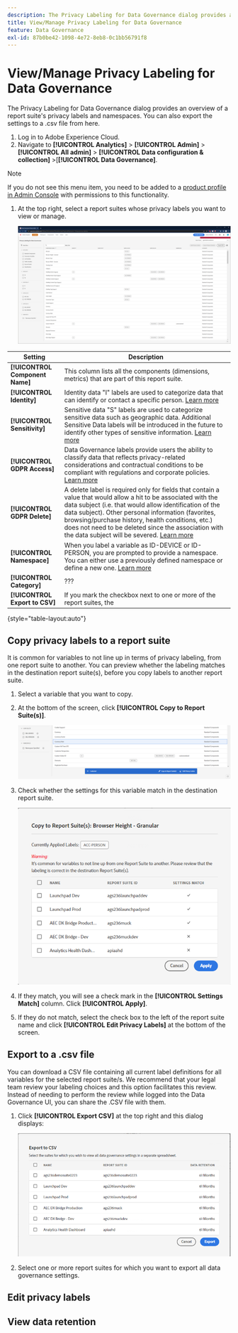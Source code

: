```yaml
---
description: The Privacy Labeling for Data Governance dialog provides an overview of a report suite's privacy labels and namespaces. You can also export the settings to a .csv file from here.
title: View/Manage Privacy Labeling for Data Governance
feature: Data Governance
exl-id: 87b0be42-1098-4e72-8eb8-0c1bb56791f8
---
```

# View/Manage Privacy Labeling for Data Governance

The Privacy Labeling for Data Governance dialog provides an overview of a report suite's privacy labels and namespaces. You can also export the settings to a .csv file from here.

1. Log in to Adobe Experience Cloud.
1. Navigate to  **[!UICONTROL Analytics]** > **[!UICONTROL Admin]** > **[!UICONTROL All admin]** > **[!UICONTROL Data configuration & collection]** >[**[!UICONTROL Data Governance]**.

>[!NOTE]
>
>If you do not see this menu item, you need to be added to a [product profile in Admin Console](https://experienceleague.adobe.com/docs/analytics/admin/admin-console/permissions/product-profile.html) with permissions to this functionality.

1. At the top right, select a report suites whose privacy labels you want to view or manage.

   ![](assets/privacy_labeling.png)

| Setting | Description |
| --- | --- |
| **[!UICONTROL Component Name]** | This column lists all the components (dimensions, metrics) that are part of this report suite. |
| **[!UICONTROL Identity]** | Identity data "I" labels are used to categorize data that can identify or contact a specific person. [Learn more](https://experienceleague.adobe.com/docs/analytics/admin/data-governance/gdpr-labels.html?lang=en#identity-data-labels)|
| **[!UICONTROL Sensitivity]** | Sensitive data "S" labels are used to categorize sensitive data such as geographic data. Additional Sensitive Data labels will be introduced in the future to identify other types of sensitive information. [Learn more](https://experienceleague.adobe.com/docs/analytics/admin/data-governance/gdpr-labels.html?lang=en#sensitive-data-labels) |
| **[!UICONTROL GDPR Access]**| Data Governance labels provide users the ability to classify data that reflects privacy-related considerations and contractual conditions to be compliant with regulations and corporate policies. [Learn more](https://experienceleague.adobe.com/docs/analytics/admin/data-governance/gdpr-labels.html?lang=en#data-privacy-access-labels) |
| **[!UICONTROL GDPR Delete]** | A delete label is required only for fields that contain a value that would allow a hit to be associated with the data subject (i.e. that would allow identification of the data subject). Other personal information (favorites, browsing/purchase history, health conditions, etc.) does not need to be deleted since the association with the data subject will be severed. [Learn more](https://experienceleague.adobe.com/docs/analytics/admin/data-governance/gdpr-labels.html?lang=en#data-privacy-delete-labels) |
| **[!UICONTROL Namespace]** | When you label a variable as ID-DEVICE or ID-PERSON, you are prompted to provide a namespace. You can either use a previously defined namespace or define a new one. [Learn more](https://experienceleague.adobe.com/docs/analytics/admin/data-governance/gdpr-labels.html?lang=en#section_F0A47AF8DA384A26BD56032D0ABFD2D7)  |
| **[!UICONTROL Category]** | ??? |
| **[!UICONTROL Export to CSV]** | If you mark the checkbox next to one or more of the report suites, the  |

{style="table-layout:auto"}

## Copy privacy labels to a report suite

It is common for variables to not line up in terms of privacy labeling, from one report suite to another. You can preview whether the labeling matches in the destination report suite(s), before you copy labels to another report suite.

1. Select a variable that you want to copy.

1. At the bottom of the screen, click **[!UICONTROL Copy to Report Suite(s)]**.

   ![](assets/copy_to_reportsuite.png)

1. Check whether the settings for this variable match in the destination report suite.

   ![](assets/copy_to_rs.png)

1. If they match, you will see a check mark in the **[!UICONTROL Settings Match]** column. Click **[!UICONTROL Apply]**.

1. If they do not match, select the check box to the left of the report suite name and click **[!UICONTROL Edit Privacy Labels]** at the bottom of the screen.

## Export to a .csv file

You can download a CSV file containing all current label definitions for all variables for the selected report suite/s. We recommend that your legal team review your labeling choices and this option facilitates this review. Instead of needing to perform the review while logged into the Data Governance UI, you can share the .CSV file with them. 

1. Click **[!UICONTROL Export CSV]** at the top right and this dialog displays:

   ![](assets/export_csv.png)

1. Select one or more report suites for which you want to export all data governance settings.

## Edit privacy labels


## View data retention